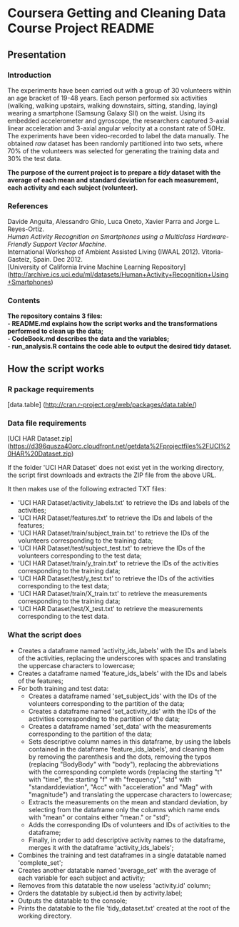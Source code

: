 # Coursera Getting and Cleaning Data Course Project README

## Presentation

### Introduction
The experiments have been carried out with a group of 30 volunteers within an age bracket of 19-48 years. Each person performed six activities (walking, walking upstairs, walking downstairs, sitting, standing, laying) wearing a smartphone (Samsung Galaxy SII) on the waist. Using its embedded accelerometer and gyroscope, the researchers captured 3-axial linear acceleration and 3-axial angular velocity at a constant rate of 50Hz. The experiments have been video-recorded to label the data manually. The obtained *raw* dataset has been randomly partitioned into two sets, where 70% of the volunteers was selected for generating the training data and 30% the test data.  
  
**The purpose of the current project is to prepare a *tidy* dataset with the average of each mean and standard deviation for each measurement, each activity and each subject (volunteer).**

### References
Davide Anguita, Alessandro Ghio, Luca Oneto, Xavier Parra and Jorge L. Reyes-Ortiz.  
*Human Activity Recognition on Smartphones using a Multiclass Hardware-Friendly Support Vector Machine.*  
International Workshop of Ambient Assisted Living (IWAAL 2012). Vitoria-Gasteiz, Spain. Dec 2012.  
[University of California Irvine Machine Learning Repository] (http://archive.ics.uci.edu/ml/datasets/Human+Activity+Recognition+Using+Smartphones)

### Contents
**The repository contains 3 files:**  
**- README.md explains how the script works and the transformations performed to clean up the data;**  
**- CodeBook.md describes the data and the variables;**  
**- run_analysis.R contains the code able to output the desired tidy dataset.**

## How the script works

### R package requirements
[data.table] (http://cran.r-project.org/web/packages/data.table/)

### Data file requirements
[UCI HAR Dataset.zip] (https://d396qusza40orc.cloudfront.net/getdata%2Fprojectfiles%2FUCI%20HAR%20Dataset.zip)

If the folder 'UCI HAR Dataset' does not exist yet in the working directory, the script first downloads and extracts the ZIP file from the above URL.  
  
It then makes use of the following extracted TXT files:  
- 'UCI HAR Dataset/activity_labels.txt' to retrieve the IDs and labels of the activities;  
- 'UCI HAR Dataset/features.txt' to retrieve the IDs and labels of the features;  
- 'UCI HAR Dataset/train/subject_train.txt' to retrieve the IDs of the volunteers corresponding to the training data;  
- 'UCI HAR Dataset/test/subject_test.txt' to retrieve the IDs of the volunteers corresponding to the test data;  
- 'UCI HAR Dataset/train/y_train.txt' to retrieve the IDs of the activities corresponding to the training data;  
- 'UCI HAR Dataset/test/y_test.txt' to retrieve the IDs of the activities corresponding to the test data;  
- 'UCI HAR Dataset/train/X_train.txt' to retrieve the measurements corresponding to the training data;  
- 'UCI HAR Dataset/test/X_test.txt' to retrieve the measurements corresponding to the test data.

### What the script does
- Creates a dataframe named 'activity_ids_labels' with the IDs and labels of the activities, replacing the underscores with spaces and translating the uppercase characters to lowercase;
- Creates a dataframe named 'feature_ids_labels' with the IDs and labels of the features;
- For both training and test data:
    - Creates a dataframe named 'set_subject_ids' with the IDs of the volunteers corresponding to the partition of the data;
    - Creates a dataframe named 'set_activity_ids' with the IDs of the activities corresponding to the partition of the data;
    - Creates a dataframe named 'set_data' with the measurements corresponding to the partition of the data;
    - Sets descriptive column names in this dataframe, by using the labels contained in the dataframe 'feature_ids_labels', and cleaning them by removing the parenthesis and the dots, removing the typos (replacing "BodyBody" with "body"), replacing the abbreviations with the corresponding complete words (replacing the starting "t" with "time", the starting "f" with "frequency", "std" with "standarddeviation", "Acc" with "acceleration" and "Mag" with "magnitude") and translating the uppercase characters to lowercase;
    - Extracts the measurements on the mean and standard deviation, by selecting from the dataframe only the columns which name ends with "mean" or contains either "mean." or "std";
    - Adds the corresponding IDs of volunteers and IDs of activities to the dataframe;
    - Finally, in order to add descriptive activity names to the dataframe, merges it with the dataframe 'activity_ids_labels';
- Combines the training and test dataframes in a single datatable named 'complete_set';
- Creates another datatable named 'average_set' with the average of each variable for each subject and activity;
- Removes from this datatable the now useless 'activity.id' column;
- Orders the datatable by subject.id then by activity.label;
- Outputs the datatable to the console;
- Prints the datatable to the file 'tidy_dataset.txt' created at the root of the working directory.